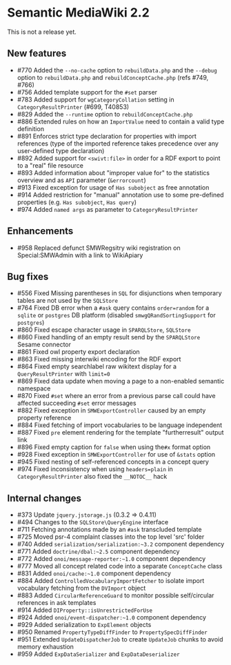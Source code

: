 # Semantic MediaWiki 2.2

This is not a release yet.

## New features

* #770 Added the `--no-cache` option to `rebuildData.php` and the `--debug` option to `rebuildData.php` and `rebuildConceptCache.php` (refs #749, #766)
* #756 Added template support for the `#set` parser
* #783 Added support for `wgCategoryCollation` setting in `CategoryResultPrinter` (#699, T40853)
* #829 Added the `--runtime` option to `rebuildConceptCache.php`
* #886 Extended rules on how an `ImportValue` need to contain a valid type definition
* #891 Enforces strict type declaration for properties with import references (type of the imported reference takes precedence over any user-defined type declaration)
* #892 Added support for `<swivt:file>` in order for a RDF export to point to a "real" file resource
* #893 Added information about "improper value for" to the statistics overview and as `API` parameter (`&errorcount`)
* #913 Fixed exception for usage of `Has subobject` as free annotation
* #914 Added restriction for "manual" annotation use to some pre-defined properties (e.g. `Has subobject`, `Has query`)
* #974 Added `named args` as parameter to `CategoryResultPrinter`
 
## Enhancements

* #958 Replaced defunct SMWRegsitry wiki registration on Special:SMWAdmin with a link to WikiApiary

## Bug fixes

* #556 Fixed Missing parentheses in `SQL` for disjunctions when temporary tables are not used by the `SQLStore`
* #764 Fixed DB error when a `#ask` query contains `order=random` for a `sqlite` or `postgres` DB platform (disabled `smwgQRandSortingSupport` for `postgres`)
* #860 Fixed escape character usage in `SPARQLStore`, `SQLStore` 
* #860 Fixed handling of an empty result send by the `SPARQLStore` Sesame connector
* #861 Fixed owl property export declaration
* #863 Fixed missing interwiki encoding for the RDF export
* #864 Fixed empty searchlabel raw wikitext display for a `QueryResultPrinter` with `limit=0`
* #869 Fixed data update when moving a page to a non-enabled semantic namespace
* #870 Fixed `#set` where an error from a previous parse call could have affected succeeding `#set` error messages
* #882 Fixed exception in `SMWExportController` caused by an empty property reference
* #884 Fixed fetching of import vocabularies to be language independent
* #887 Fixed `pre` element rendering for the template "furtherresult" output link
* #896 Fixed empty caption for `false` when using the`#x` format option
* #928 Fixed exception in `SMWExportController` for use of `&stats` option
* #945 Fixed nesting of self-referenced concepts in a concept query
* #974 Fixed inconsistency when using `headers=plain` in `CategoryResultPrinter` also fixed the `__NOTOC__` hack

## Internal changes
* #373 Update `jquery.jstorage.js` (0.3.2 => 0.4.11)
* #494 Changes to the `SQLStore\QueryEngine` interface
* #711 Fetching annotations made by an `#ask` transcluded template 
* #725 Moved psr-4 complaint classes into the top level 'src' folder
* #740 Added `serialization/serialization:~3.2` component dependency
* #771 Added `doctrine/dbal:~2.5` component dependency
* #772 Added `onoi/message-reporter:~1.0` component dependency
* #777 Moved all concept related code into a separate `ConceptCache` class
* #831 Added `onoi/cache:~1.0` component dependency
* #884 Added `ControlledVocabularyImportFetcher` to isolate import vocabulary fetching from the `DVImport` object
* #883 Added `CircularReferenceGuard` to monitor possible self/circular references in ask templates
* #914 Added `DIProperty::isUnrestrictedForUse`
* #924 Added `onoi/event-dispatcher:~1.0` component dependency
* #929 Added serialization to `ExpElement` objects
* #950 Renamed `PropertyTypeDiffFinder` to `PropertySpecDiffFinder`
* #951 Extended `UpdateDispatcherJob` to create `UpdateJob` chunks to avoid memory exhaustion
* #959 Added `ExpDataSerializer` and `ExpDataDeserializer`
